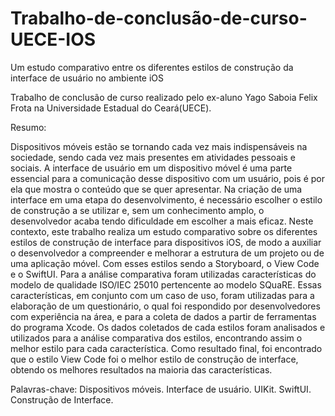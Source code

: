 # Trabalho-de-conclusão-de-curso-UECE-IOS
Um estudo comparativo entre os diferentes estilos de construção da interface de usuário no ambiente iOS

Trabalho de conclusão de curso realizado pelo ex-aluno Yago Saboia Felix Frota na Universidade Estadual do Ceará(UECE).

Resumo:

Dispositivos móveis estão se tornando cada vez mais indispensáveis na sociedade,
sendo cada vez mais presentes em atividades pessoais e sociais. A interface de usuário
em um dispositivo móvel é uma parte essencial para a comunicação desse dispositivo
com um usuário, pois é por ela que mostra o conteúdo que se quer apresentar. Na
criação de uma interface em uma etapa do desenvolvimento, é necessário escolher
o estilo de construção a se utilizar e, sem um conhecimento amplo, o desenvolvedor
acaba tendo dificuldade em escolher a mais eficaz. Neste contexto, este trabalho realiza
um estudo comparativo sobre os diferentes estilos de construção de interface para
dispositivos iOS, de modo a auxiliar o desenvolvedor a compreender e melhorar a estrutura
de um projeto ou de uma aplicação móvel. Com esses estilos sendo a Storyboard,
o View Code e o SwiftUI. Para a análise comparativa foram utilizadas características do
modelo de qualidade ISO/IEC 25010 pertencente ao modelo SQuaRE. Essas características,
em conjunto com um caso de uso, foram utilizadas para a elaboração de um
questionário, o qual foi respondido por desenvolvedores com experiência na área, e
para a coleta de dados a partir de ferramentas do programa Xcode. Os dados coletados
de cada estilos foram analisados e utilizados para a análise comparativa dos estilos,
encontrando assim o melhor estilo para cada característica. Como resultado final,
foi encontrado que o estilo View Code foi o melhor estilo de construção de interface,
obtendo os melhores resultados na maioria das características.

Palavras-chave: Dispositivos móveis. Interface de usuário. UIKit. SwiftUI. Construção
de Interface.
